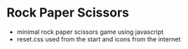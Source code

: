 Rock Paper Scissors
===================

* minimal rock paper scissors game using javascript
* reset.css used from the start and icons from the internet
